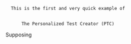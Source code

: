       This is the first and very quick example of


          The Personalized Test Creator (PTC)


Supposing 
